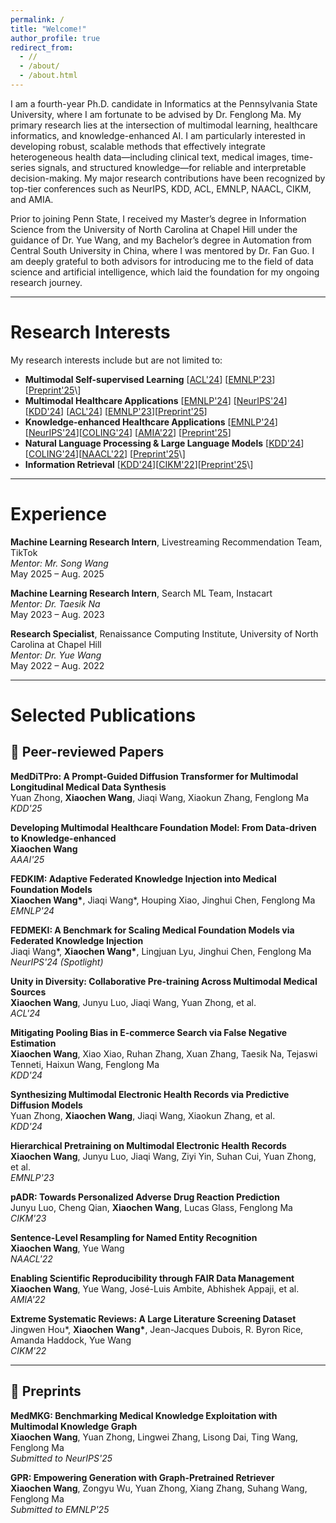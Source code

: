```yaml
---
permalink: /
title: "Welcome!"
author_profile: true
redirect_from: 
  - //
  - /about/
  - /about.html
---
```




I am a fourth-year Ph.D. candidate in Informatics at the Pennsylvania State University, where I am fortunate to be advised by Dr. Fenglong Ma. My primary research lies at the intersection of multimodal learning, healthcare informatics, and knowledge-enhanced AI. I am particularly interested in developing robust, scalable methods that effectively integrate heterogeneous health data—including clinical text, medical images, time-series signals, and structured knowledge—for reliable and interpretable decision-making. My major research contributions have been recognized by top-tier conferences such as NeurIPS, KDD, ACL, EMNLP, NAACL, CIKM, and AMIA.

Prior to joining Penn State, I received my Master’s degree in Information Science from the University of North Carolina at Chapel Hill under the guidance of Dr. Yue Wang, and my Bachelor’s degree in Automation from Central South University in China, where I was mentored by Dr. Fan Guo. I am deeply grateful to both advisors for introducing me to the field of data science and artificial intelligence, which laid the foundation for my ongoing research journey.




---

# Research Interests

My research interests include but are not limited to:

- **Multimodal Self-supervised Learning** \[[ACL'24](https://aclanthology.org/2024.acl-long.199.pdf)\] \[[EMNLP'23](https://aclanthology.org/2023.emnlp-main.171.pdf)\] \[[Preprint'25](https://arxiv.org/pdf/2506.00261?)\]
- **Multimodal Healthcare Applications** \[[EMNLP'24](https://arxiv.org/pdf/2408.10276)\] \[[NeurIPS'24](https://arxiv.org/pdf/2408.09227)\] \[[KDD'24](https://dl.acm.org/doi/pdf/10.1145/3637528.3671836?casa_token=LfBCK1wlqL4AAAAA:RsePsT3N16YOUuBM4MvtBS0s_stY8YoRSmEtM_4DyrooaMCIELtWlbia6BiRUOKSbVu8BdXBbgPugw)\] \[[ACL'24](https://aclanthology.org/2024.acl-long.199.pdf)\] \[[EMNLP'23](https://aclanthology.org/2023.emnlp-main.171.pdf)\]\[[Preprint'25](https://arxiv.org/pdf/2505.17214)\]
- **Knowledge-enhanced Healthcare Applications** \[[EMNLP'24](https://arxiv.org/pdf/2408.10276)\] \[[NeurIPS'24](https://arxiv.org/pdf/2408.09227)\]\[[COLING'24](https://arxiv.org/pdf/2402.15700)\] \[[AMIA'22](https://pmc.ncbi.nlm.nih.gov/articles/PMC10148274/)\] \[[Preprint'25](https://arxiv.org/pdf/2505.17214)\]
- **Natural Language Processing & Large Language Models** \[[KDD'24](https://dl.acm.org/doi/pdf/10.1145/3637528.3671630)\] \[[COLING'24](https://arxiv.org/pdf/2402.15700)\]\[[NAACL'22](https://aclanthology.org/2022.naacl-main.156.pdf)\] \[[Preprint'25](https://arxiv.org/pdf/2506.00261?)\]
- **Information Retrieval** \[[KDD'24](https://dl.acm.org/doi/pdf/10.1145/3637528.3671630)\]\[[CIKM'22](https://ils.unc.edu/~wangyue/pub/CIKM2022-Hou.pdf)\]\[[Preprint'25](https://arxiv.org/pdf/2506.00261?)\]

---

# Experience

**Machine Learning Research Intern**, Livestreaming Recommendation Team, TikTok  
*Mentor: Mr. Song Wang*  
May 2025 – Aug. 2025  

**Machine Learning Research Intern**, Search ML Team, Instacart  
*Mentor: Dr. Taesik Na*  
May 2023 – Aug. 2023  

**Research Specialist**, Renaissance Computing Institute, University of North Carolina at Chapel Hill  
*Mentor: Dr. Yue Wang*  
May 2022 – Aug. 2022






---
# Selected Publications


## 📄 Peer-reviewed Papers



**MedDiTPro: A Prompt-Guided Diffusion Transformer for Multimodal Longitudinal Medical Data Synthesis**  
Yuan Zhong, **Xiaochen Wang**, Jiaqi Wang, Xiaokun Zhang, Fenglong Ma  
*KDD'25*

**Developing Multimodal Healthcare Foundation Model: From Data-driven to Knowledge-enhanced**  
**Xiaochen Wang**  
*AAAI'25*

**FEDKIM: Adaptive Federated Knowledge Injection into Medical Foundation Models**  
**Xiaochen Wang\***, Jiaqi Wang\*, Houping Xiao, Jinghui Chen, Fenglong Ma  
*EMNLP'24*

**FEDMEKI: A Benchmark for Scaling Medical Foundation Models via Federated Knowledge Injection**  
Jiaqi Wang\*, **Xiaochen Wang\***, Lingjuan Lyu, Jinghui Chen, Fenglong Ma  
*NeurIPS'24 (Spotlight)*

**Unity in Diversity: Collaborative Pre-training Across Multimodal Medical Sources**  
**Xiaochen Wang**, Junyu Luo, Jiaqi Wang, Yuan Zhong, et al.  
*ACL'24*

**Mitigating Pooling Bias in E-commerce Search via False Negative Estimation**  
**Xiaochen Wang**, Xiao Xiao, Ruhan Zhang, Xuan Zhang, Taesik Na, Tejaswi Tenneti, Haixun Wang, Fenglong Ma  
*KDD'24*

**Synthesizing Multimodal Electronic Health Records via Predictive Diffusion Models**  
Yuan Zhong, **Xiaochen Wang**, Jiaqi Wang, Xiaokun Zhang, et al.  
*KDD'24*


**Hierarchical Pretraining on Multimodal Electronic Health Records**  
**Xiaochen Wang**, Junyu Luo, Jiaqi Wang, Ziyi Yin, Suhan Cui, Yuan Zhong, et al.  
*EMNLP'23*

**pADR: Towards Personalized Adverse Drug Reaction Prediction**  
Junyu Luo, Cheng Qian, **Xiaochen Wang**, Lucas Glass, Fenglong Ma  
*CIKM'23*

**Sentence-Level Resampling for Named Entity Recognition**  
**Xiaochen Wang**, Yue Wang  
*NAACL'22*

**Enabling Scientific Reproducibility through FAIR Data Management**  
**Xiaochen Wang**, Yue Wang, José-Luis Ambite, Abhishek Appaji, et al.  
*AMIA'22*

**Extreme Systematic Reviews: A Large Literature Screening Dataset**  
Jingwen Hou\*, **Xiaochen Wang\***, Jean-Jacques Dubois, R. Byron Rice, Amanda Haddock, Yue Wang  
*CIKM'22*

---

## 📝 Preprints

**MedMKG: Benchmarking Medical Knowledge Exploitation with Multimodal Knowledge Graph**  
**Xiaochen Wang**, Yuan Zhong, Lingwei Zhang, Lisong Dai, Ting Wang, Fenglong Ma  
*Submitted to NeurIPS'25*

**GPR: Empowering Generation with Graph-Pretrained Retriever**  
**Xiaochen Wang**, Zongyu Wu, Yuan Zhong, Xiang Zhang, Suhang Wang, Fenglong Ma  
*Submitted to EMNLP'25*


